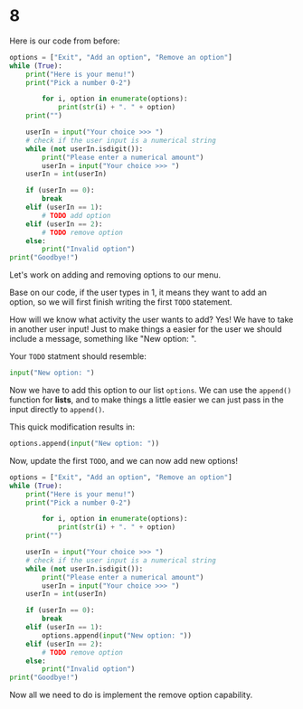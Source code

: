 # 8

Here is our code from before:

```python
options = ["Exit", "Add an option", "Remove an option"]
while (True):
    print("Here is your menu!")
    print("Pick a number 0-2")

        for i, option in enumerate(options):
            print(str(i) + ". " + option)
    print("")

    userIn = input("Your choice >>> ")
    # check if the user input is a numerical string
    while (not userIn.isdigit()):
        print("Please enter a numerical amount")
        userIn = input("Your choice >>> ")
    userIn = int(userIn)

    if (userIn == 0):
        break
    elif (userIn == 1):
        # TODO add option
    elif (userIn == 2):
        # TODO remove option
    else:
        print("Invalid option")
print("Goodbye!")
```

Let's work on adding and removing options to our menu.

Base on our code, if the user types in 1, it means they want to add an option, so we will first finish writing the first `TODO` statement.

How will we know what activity the user wants to add? Yes! We have to take in another user input! Just to make things a easier for the user we should include a message, something like "New option: ".

Your `TODO` statment should resemble:

```python
input("New option: ")
```

Now we have to add this option to our list `options`. We can use the `append()` function for **lists**, and to make things a little easier we can just pass in the input directly to `append()`.

This quick modification results in:

```python
options.append(input("New option: "))
```

Now, update the first `TODO`, and we can now add new options!

```python
options = ["Exit", "Add an option", "Remove an option"]
while (True):
    print("Here is your menu!")
    print("Pick a number 0-2")

        for i, option in enumerate(options):
            print(str(i) + ". " + option)
    print("")

    userIn = input("Your choice >>> ")
    # check if the user input is a numerical string
    while (not userIn.isdigit()):
        print("Please enter a numerical amount")
        userIn = input("Your choice >>> ")
    userIn = int(userIn)

    if (userIn == 0):
        break
    elif (userIn == 1):
        options.append(input("New option: "))
    elif (userIn == 2):
        # TODO remove option
    else:
        print("Invalid option")
print("Goodbye!")
```

Now all we need to do is implement the remove option capability.

